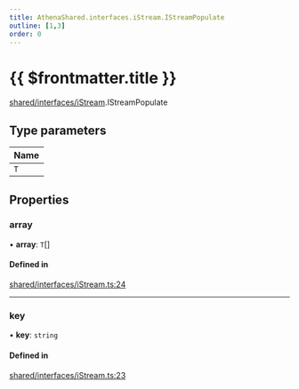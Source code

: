 ```yaml
---
title: AthenaShared.interfaces.iStream.IStreamPopulate
outline: [1,3]
order: 0
---
```


# {{ $frontmatter.title }}


[shared/interfaces/iStream](../modules/shared_interfaces_iStream.md).IStreamPopulate

## Type parameters

| Name |
| :------ |
| `T` |

## Properties

### array

• **array**: `T`[]

#### Defined in

[shared/interfaces/iStream.ts:24](https://github.com/Stuyk/altv-athena/blob/e7d4753/src/core/shared/interfaces/iStream.ts#L24)

___

### key

• **key**: `string`

#### Defined in

[shared/interfaces/iStream.ts:23](https://github.com/Stuyk/altv-athena/blob/e7d4753/src/core/shared/interfaces/iStream.ts#L23)
